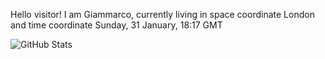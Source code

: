 Hello visitor! I am Giammarco, currently living in space coordinate London and time coordinate Sunday, 31 January, 18:17 GMT

![GitHub Stats](https://github-readme-stats.vercel.app/api?username=grcasanova)
